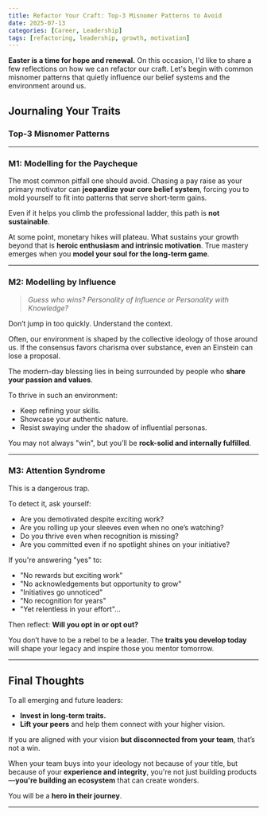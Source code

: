 ```yaml
---
title: Refactor Your Craft: Top-3 Misnomer Patterns to Avoid
date: 2025-07-13
categories: [Career, Leadership]
tags: [refactoring, leadership, growth, motivation]
---
```


**Easter is a time for hope and renewal.** On this occasion, I'd like to share a few reflections on how we can refactor our craft. Let's begin with common misnomer patterns that quietly influence our belief systems and the environment around us.

## Journaling Your Traits

### Top-3 Misnomer Patterns

---

### **M1: Modelling for the Paycheque**

The most common pitfall one should avoid. Chasing a pay raise as your primary motivator can **jeopardize your core belief system**, forcing you to mold yourself to fit into patterns that serve short-term gains.

Even if it helps you climb the professional ladder, this path is **not sustainable**.

At some point, monetary hikes will plateau. What sustains your growth beyond that is **heroic enthusiasm and intrinsic motivation**. True mastery emerges when you **model your soul for the long-term game**.

---

### **M2: Modelling by Influence**

> *Guess who wins? Personality of Influence or Personality with Knowledge?*

Don’t jump in too quickly. Understand the context.

Often, our environment is shaped by the collective ideology of those around us. If the consensus favors charisma over substance, even an Einstein can lose a proposal.

The modern-day blessing lies in being surrounded by people who **share your passion and values**.

To thrive in such an environment:
- Keep refining your skills.
- Showcase your authentic nature.
- Resist swaying under the shadow of influential personas.

You may not always "win", but you’ll be **rock-solid and internally fulfilled**.

---

### **M3: Attention Syndrome**

This is a dangerous trap.

To detect it, ask yourself:
- Are you demotivated despite exciting work?
- Are you rolling up your sleeves even when no one’s watching?
- Do you thrive even when recognition is missing?
- Are you committed even if no spotlight shines on your initiative?

If you're answering "yes" to:
- "No rewards but exciting work"
- "No acknowledgements but opportunity to grow"
- "Initiatives go unnoticed"
- "No recognition for years"
- "Yet relentless in your effort"...

Then reflect: **Will you opt in or opt out?**

You don’t have to be a rebel to be a leader. The **traits you develop today** will shape your legacy and inspire those you mentor tomorrow.

---

## Final Thoughts

To all emerging and future leaders:

- **Invest in long-term traits.**
- **Lift your peers** and help them connect with your higher vision.

If you are aligned with your vision **but disconnected from your team**, that’s not a win.

When your team buys into your ideology not because of your title, but because of your **experience and integrity**, you're not just building products—**you're building an ecosystem** that can create wonders.

You will be a **hero in their journey**.

---
